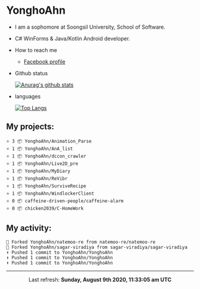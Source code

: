 # YonghoAhn
- I am a sophomore at Soongsil University, School of Software.
- C# WinForms & Java/Kotlin Android developer.

- How to reach me
  - [Facebook profile](https://www.facebook.com/misakamoe)
- Github status

  [![Anurag's github stats](https://github-readme-stats.vercel.app/api?username=yonghoahn)](https://github.com/anuraghazra/github-readme-stats)
- languages

  [![Top Langs](https://github-readme-stats.vercel.app/api/top-langs/?username=yonghoahn)](https://github.com/anuraghazra/github-readme-stats)

## My projects:

```
⭐️ 3 📦 YonghoAhn/Animation_Parse
⭐️ 1 📦 YonghoAhn/AnA_list
⭐️ 1 📦 YonghoAhn/dccon_crawler
⭐️ 1 📦 YonghoAhn/Live2D_pre
⭐️ 1 📦 YonghoAhn/MyDiary
⭐️ 1 📦 YonghoAhn/ReVibr
⭐️ 1 📦 YonghoAhn/SurviveRecipe
⭐️ 1 📦 YonghoAhn/WindlockerClient
⭐️ 0 📦 caffeine-driven-people/caffeine-alarm
⭐️ 0 📦 chicken2039/C-HomeWork
```

## My activity:

```
🍴 Forked YonghoAhn/natemoo-re from natemoo-re/natemoo-re
🍴 Forked YonghoAhn/sagar-viradiya from sagar-viradiya/sagar-viradiya
⬆️ Pushed 1 commit to YonghoAhn/YonghoAhn
⬆️ Pushed 1 commit to YonghoAhn/YonghoAhn
⬆️ Pushed 1 commit to YonghoAhn/YonghoAhn
```

------------
<p align="center">Last refresh: <b>Sunday, August 9th 2020, 11:33:05 am UTC</b></p>
